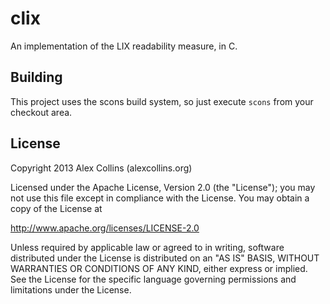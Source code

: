 # clix

An implementation of the LIX readability measure, in C.

## Building
This project uses the scons build system, so just execute `scons` from your checkout area.

## License
Copyright 2013 Alex Collins (alexcollins.org)

Licensed under the Apache License, Version 2.0 (the "License");
you may not use this file except in compliance with the License.
You may obtain a copy of the License at

   http://www.apache.org/licenses/LICENSE-2.0

Unless required by applicable law or agreed to in writing, software
distributed under the License is distributed on an "AS IS" BASIS,
WITHOUT WARRANTIES OR CONDITIONS OF ANY KIND, either express or implied.
See the License for the specific language governing permissions and
limitations under the License.

